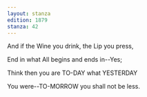 ```yaml
---
layout: stanza
edition: 1879
stanza: 42
---
```


And if the Wine you drink, the Lip you press,

End in what All begins and ends in--Yes;

Think then you are TO-DAY what YESTERDAY

You were--TO-MORROW you shall not be less.